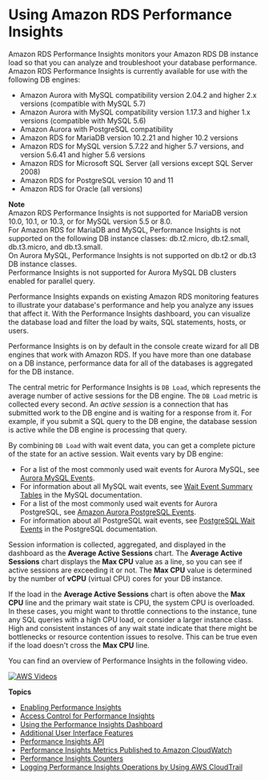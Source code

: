# Using Amazon RDS Performance Insights<a name="USER_PerfInsights"></a>

Amazon RDS Performance Insights monitors your Amazon RDS DB instance load so that you can analyze and troubleshoot your database performance\. Amazon RDS Performance Insights is currently available for use with the following DB engines:
+ Amazon Aurora with MySQL compatibility version 2\.04\.2 and higher 2\.x versions \(compatible with MySQL 5\.7\)
+ Amazon Aurora with MySQL compatibility version 1\.17\.3 and higher 1\.x versions \(compatible with MySQL 5\.6\)
+ Amazon Aurora with PostgreSQL compatibility
+ Amazon RDS for MariaDB version 10\.2\.21 and higher 10\.2 versions
+ Amazon RDS for MySQL version 5\.7\.22 and higher 5\.7 versions, and version 5\.6\.41 and higher 5\.6 versions
+ Amazon RDS for Microsoft SQL Server \(all versions except SQL Server 2008\)
+ Amazon RDS for PostgreSQL version 10 and 11
+ Amazon RDS for Oracle \(all versions\)

**Note**  
Amazon RDS Performance Insights is not supported for MariaDB version 10\.0, 10\.1, or 10\.3, or for MySQL version 5\.5 or 8\.0\.  
For Amazon RDS for MariaDB and MySQL, Performance Insights is not supported on the following DB instance classes: db\.t2\.micro, db\.t2\.small, db\.t3\.micro, and db\.t3\.small\.  
On Aurora MySQL, Performance Insights is not supported on db\.t2 or db\.t3 DB instance classes\.  
Performance Insights is not supported for Aurora MySQL DB clusters enabled for parallel query\.

Performance Insights expands on existing Amazon RDS monitoring features to illustrate your database's performance and help you analyze any issues that affect it\. With the Performance Insights dashboard, you can visualize the database load and filter the load by waits, SQL statements, hosts, or users\.

Performance Insights is on by default in the console create wizard for all DB engines that work with Amazon RDS\. If you have more than one database on a DB instance, performance data for all of the databases is aggregated for the DB instance\. 

The central metric for Performance Insights is `DB Load`, which represents the average number of active sessions for the DB engine\. The `DB Load` metric is collected every second\. An *active session* is a connection that has submitted work to the DB engine and is waiting for a response from it\. For example, if you submit a SQL query to the DB engine, the database session is active while the DB engine is processing that query\. 

By combining `DB Load` with wait event data, you can get a complete picture of the state for an active session\. Wait events vary by DB engine: 
+ For a list of the most commonly used wait events for Aurora MySQL, see [Aurora MySQL Events](AuroraMySQL.Reference.md#AuroraMySQL.Reference.Waitevents)\.
+ For information about all MySQL wait events, see [Wait Event Summary Tables](https://dev.mysql.com/doc/refman/5.7/en/wait-summary-tables.html) in the MySQL documentation\.
+ For a list of the most commonly used wait events for Aurora PostgreSQL, see [Amazon Aurora PostgreSQL Events](AuroraPostgreSQL.Reference.md#AuroraPostgreSQL.Reference.Waitevents)\.
+ For information about all PostgreSQL wait events, see [PostgreSQL Wait Events](https://www.postgresql.org/docs/10/static/monitoring-stats.html#WAIT-EVENT-TABLE) in the PostgreSQL documentation\.

Session information is collected, aggregated, and displayed in the dashboard as the **Average Active Sessions** chart\. The **Average Active Sessions** chart displays the **Max CPU** value as a line, so you can see if active sessions are exceeding it or not\. The **Max CPU** value is determined by the number of **vCPU** \(virtual CPU\) cores for your DB instance\. 

If the load in the **Average Active Sessions** chart is often above the **Max CPU** line and the primary wait state is CPU, the system CPU is overloaded\. In these cases, you might want to throttle connections to the instance, tune any SQL queries with a high CPU load, or consider a larger instance class\. High and consistent instances of any wait state indicate that there might be bottlenecks or resource contention issues to resolve\. This can be true even if the load doesn't cross the **Max CPU** line\.

You can find an overview of Performance Insights in the following video\.

[![AWS Videos](http://img.youtube.com/vi/yOeWcPBT458/0.jpg)](http://www.youtube.com/watch?v=yOeWcPBT458)

**Topics**
+ [Enabling Performance Insights](USER_PerfInsights.Enabling.md)
+ [Access Control for Performance Insights](USER_PerfInsights.access-control.md)
+ [Using the Performance Insights Dashboard](USER_PerfInsights.UsingDashboard.md)
+ [Additional User Interface Features](USER_PerfInsights.UIcontrols.md)
+ [Performance Insights API](USER_PerfInsights.API.md)
+ [Performance Insights Metrics Published to Amazon CloudWatch](USER_PerfInsights.Cloudwatch.md)
+ [Performance Insights Counters](USER_PerfInsights_Counters.md)
+ [Logging Performance Insights Operations by Using AWS CloudTrail](USER_PerfInsights.CloudTrail.md)